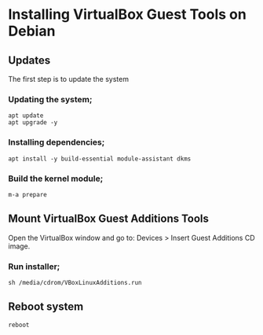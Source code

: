 # Installing VirtualBox Guest Tools on Debian


## Updates
The first step is to update the system

### Updating the system;
````
apt update
apt upgrade -y
````

### Installing dependencies;
````
apt install -y build-essential module-assistant dkms
````

### Build the kernel module;
````
m-a prepare
````

## Mount VirtualBox Guest Additions Tools
Open the VirtualBox window and go to: Devices > Insert Guest Additions CD image.

### Run installer;
````
sh /media/cdrom/VBoxLinuxAdditions.run
````


## Reboot system
````
reboot
````
